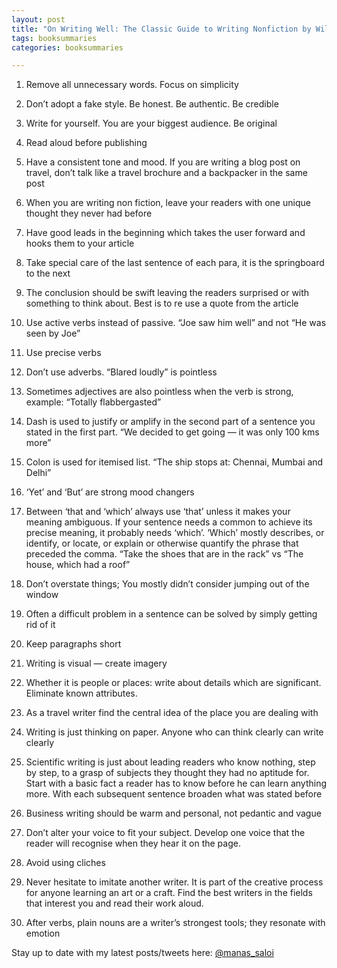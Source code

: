```yaml
---
layout: post
title: "On Writing Well: The Classic Guide to Writing Nonfiction by William Zinsser"
tags: booksummaries
categories: booksummaries

---
```


1. Remove all unnecessary words. Focus on simplicity

1. Don’t adopt a fake style. Be honest. Be authentic. Be credible

1. Write for yourself. You are your biggest audience. Be original

1. Read aloud before publishing

1. Have a consistent tone and mood. If you are writing a blog post on travel, don’t talk like a travel brochure and a backpacker in the same post

1. When you are writing non fiction, leave your readers with one unique thought they never had before

1. Have good leads in the beginning which takes the user forward and hooks them to your article

1. Take special care of the last sentence of each para, it is the springboard to the next

1. The conclusion should be swift leaving the readers surprised or with something to think about. Best is to re use a quote from the article

1. Use active verbs instead of passive. “Joe saw him well” and not “He was seen by Joe”

1. Use precise verbs

1. Don’t use adverbs. “Blared loudly” is pointless

1. Sometimes adjectives are also pointless when the verb is strong, example: “Totally flabbergasted”

1. Dash is used to justify or amplify in the second part of a sentence you stated in the first part. “We decided to get going — it was only 100 kms more”

1. Colon is used for itemised list. “The ship stops at: Chennai, Mumbai and Delhi”

1. ‘Yet’ and ‘But’ are strong mood changers

1. Between ‘that and ‘which’ always use ‘that’ unless it makes your meaning ambiguous. If your sentence needs a common to achieve its precise meaning, it probably needs ‘which’. ‘Which’ mostly describes, or identify, or locate, or explain or otherwise quantify the phrase that preceded the comma. “Take the shoes that are in the rack” vs “The house, which had a roof”

1. Don’t overstate things; You mostly didn’t consider jumping out of the window

1. Often a difficult problem in a sentence can be solved by simply getting rid of it

1. Keep paragraphs short

1. Writing is visual — create imagery

1. Whether it is people or places: write about details which are significant. Eliminate known attributes.

1. As a travel writer find the central idea of the place you are dealing with

1. Writing is just thinking on paper. Anyone who can think clearly can write clearly

1. Scientific writing is just about leading readers who know nothing, step by step, to a grasp of subjects they thought they had no aptitude for. Start with a basic fact a reader has to know before he can learn anything more. With each subsequent sentence broaden what was stated before

1. Business writing should be warm and personal, not pedantic and vague

1. Don’t alter your voice to fit your subject. Develop one voice that the reader will recognise when they hear it on the page.

1. Avoid using cliches

1. Never hesitate to imitate another writer. It is part of the creative process for anyone learning an art or a craft. Find the best writers in the fields that interest you and read their work aloud.

1. After verbs, plain nouns are a writer’s strongest tools; they resonate with emotion


Stay up to date with my latest posts/tweets here: [@manas_saloi](http://twitter.com/manas_saloi)
